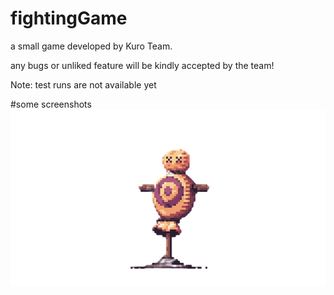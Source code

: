 # fightingGame
a small game developed by Kuro Team.

any bugs or unliked feature will be kindly accepted by the team!

Note: test runs are not available yet

#some screenshots
<img src="/img/dummy.png"></img>
